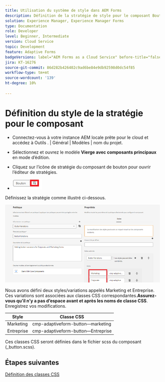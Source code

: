 ```yaml
---
title: Utilisation du système de style dans AEM Forms
description: Définition de la stratégie de style pour le composant Bouton
solution: Experience Manager, Experience Manager Forms
type: Documentation
role: Developer
level: Beginner, Intermediate
version: Cloud Service
topic: Development
feature: Adaptive Forms
badgeVersions: label="AEM Forms as a Cloud Service" before-title="false"
jira: KT-16276
source-git-commit: 86d282b426402c9ad6be84e9db92598d0dc54f85
workflow-type: tm+mt
source-wordcount: '139'
ht-degree: 10%

---
```


# Définition du style de la stratégie pour le composant

* Connectez-vous à votre instance AEM locale prête pour le cloud et accédez à Outils . | Général | Modèles | nom du projet.

* Sélectionnez et ouvrez le modèle **Vierge avec composants principaux** en mode d’édition.
* Cliquez sur l’icône de stratégie du composant de bouton pour ouvrir l’éditeur de stratégies.

* ![button-policy](assets/button-policy.png)

Définissez la stratégie comme illustré ci-dessous.

![button-policy-details](assets/styling-policy.png)

Nous avons défini deux styles/variations appelés Marketing et Entreprise. Ces variations sont associées aux classes CSS correspondantes.**Assurez-vous qu’il n’y a pas d’espace avant et après les noms de classe CSS**.
Enregistrez vos modifications.

| Style | Classe CSS |
|-----------|------------------------------------|
| Marketing | cmp-adaptiveform-button—marketing |
| Entreprise | cmp-adaptiveform-button—Entreprise |

Ces classes CSS seront définies dans le fichier scss du composant (_button.scss).

## Étapes suivantes

[Définition des classes CSS](./create-variations.md)
